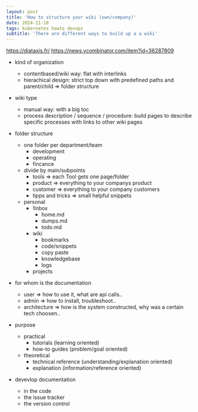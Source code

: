 ```yaml
---
layout: post
title: 'How to structure your wiki (own/company)'
date: 2024-11-18
tags: kubernetes howto devops
subtitle: 'There are different ways to build up a a wiki'
---
```


https://diataxis.fr/
https://news.ycombinator.com/item?id=36287809

- kind of organization

  - contentbased/wiki way: flat with interlinks
  - hierachical design: strict top down with predefined paths and parent/child => folder structure

- wiki type

  - manual way: with a big toc
  - process description / sequence / procedure: build pages to describe specific processes with links to other wiki pages

- folder structure

  - one folder per department/team
    - development
    - operating
    - fincance
  - divide by main/subpoints
    - tools => each Tool gets one page/folder
    - product => everything to your companys product
    - customer => everything to your company customers
    - tipps and tricks => small helpful snippets
  - personal
    - !Inbox
      - home.md
      - dumps.md
      - todo.md
    - wiki
      - bookmarks
      - code/snippets
      - copy paste
      - knowledgebase
      - logs
    - projects

- for whom is the documentation

  - user => how to use it, what are api calls..
  - admin => how to install, troubleshoot..
  - architecture => how is the system constructed, why was a certain tech choosen..

- purpose

  - practical
    - tutorials (learning oriented)
    - how-to guides (problem/goal oriented)
  - theoretical
    - technical reference (understanding/explanation oriented)
    - explanation (information/reference oriented)

- devevlop documentation
  - in the code
  - the issue tracker
  - the version control
